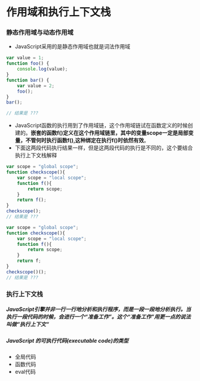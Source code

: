 # 作用域和执行上下文栈

### 静态作用域与动态作用域

- JavaScript采用的是静态作用域也就是词法作用域

```js
var value = 1;
function foo() {
    console.log(value);
}
function bar() {
    var value = 2;
    foo();
}
bar();

// 结果是 ???
```

- JavaScript函数的执行用到了作用域链，这个作用域链试在函数定义的时候创建的。**嵌套的函数f()定义在这个作用域链里，其中的变量scope一定是局部变量，不管何时执行函数f(),这种绑定在执行f()时依然有效**。
- 下面这两段代码执行结果一样，但是这两段代码的执行是不同的，这个要结合执行上下文栈解释

```js
var scope = "global scope";
function checkscope(){
    var scope = "local scope";
    function f(){
        return scope;
    }
    return f();
}
checkscope();
// 结果是 ???
```

```js
var scope = "global scope";
function checkscope(){
    var scope = "local scope";
    function f(){
        return scope;
    }
    return f;
}
checkscope()();
// 结果是 ???
```

### 执行上下文栈

##### JavaScript引擎并非一行一行地分析和执行程序，而是一段一段地分析执行。当执行一段代码的时候，会进行一个“准备工作”。这个“准备工作”用更一点的说法叫做“执行上下文“

##### JavaScript 的可执行代码(executable code)的类型

- 全局代码
- 函数代码
- eval代码